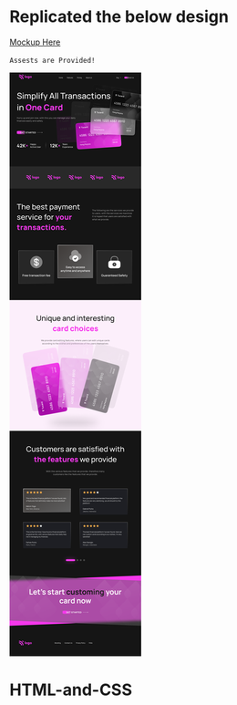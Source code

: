 # Replicated the below design

[Mockup Here](https://www.canva.com/design/DAFXvwAWZsg/Zw5n44OqDOgdgHoCFgengg/view?utm_content=DAFXvwAWZsg&utm_campaign=celebratory_first_publish&utm_medium=link&utm_source=celebratory_first_publish)

`Assests are Provided!`

![Project 1](./Credit%20card%20landing%20page.png)
# HTML-and-CSS

